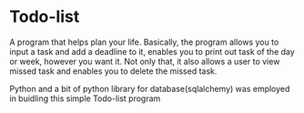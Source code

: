 # Todo-list
A program that helps plan your life.
Basically, the program allows you to input a task and add a deadline to it, enables you to print out task of the day or week, however you want it.
Not only that, it also allows a user to view missed task and enables you to delete the missed task.

Python and a bit of python library for database(sqlalchemy) was employed in buidling this simple Todo-list program
